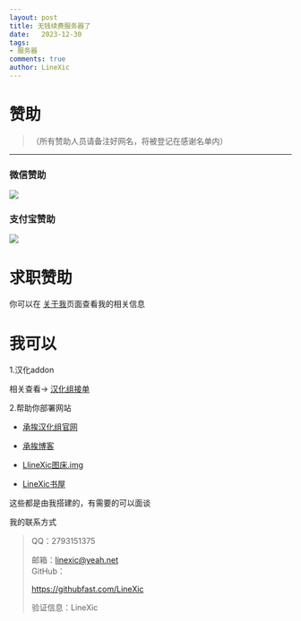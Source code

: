 ```yaml
---
layout: post
title: 无钱续费服务器了
date:   2023-12-30
tags: 
- 服务器
comments: true
author: LineXic
---
```

# 赞助
> （所有赞助人员请备注好网名，将被登记在感谢名单内）
-----------------------------------

### 微信赞助
![](https://z1.ax1x.com/2023/11/18/piNtQLq.png)
### 支付宝赞助
![](https://img.linexic.top/file/618598dd970038e78a5c1.jpg)

# 求职赞助

你可以在 [关于我](https://linexic.github.io/about)页面查看我的相关信息

# 我可以
1.汉化addon

相关查看-> [汉化组接单](https://chengai77a6b.top/linexic.html)

2.帮助你部署网站

 - [承挨汉化组官网](https://chengai77a6b.top/) 

 - [承挨博客](https://blog.chengai77a6b.top/)

 - [LlineXic图床.img](https://img.linexic.top)
 - [LineXic书屋](https://linexic.github.io/)

这些都是由我搭建的，有需要的可以面谈

我的联系方式
> QQ：2793151375
> 
>邮箱：linexic@yeah.net<br>
>GitHub：
> 
>https://githubfast.com/LineXic
> 
>验证信息：LineXic
 
